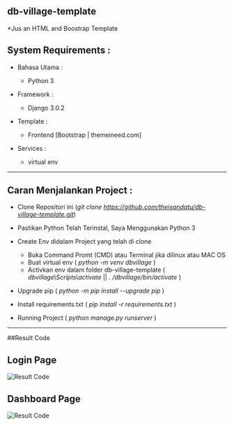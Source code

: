 ## db-village-template
*Jus an HTML and Boostrap Template

## System Requirements :
* Bahasa Utama :
  - Python 3

* Framework :
  - Django 3.0.2

* Template :
  - Frontend [Bootstrap | themeineed.com]

* Services :
  - virtual env

------------------------------------------------------------------------


## Caran Menjalankan Project :

  * Clone Repositori ini (*git clone https://github.com/theisandatu/db-village-template.git*)
  * Pastikan Python Telah Terinstal, Saya Menggunakan Python 3
  * Create Env didalam Project yang telah di clone 

    - Buka Command Promt (CMD) atau Terminal jika dilinux atau MAC OS
    - Buat virtual env ( *python -m venv dbvillage* )
    - Activkan env dalam folder db-village-template ( *dbvillage\Scripts\activate* || *. /dbvillage/bin/activate* )
    
  * Upgrade pip ( *python -m pip install --upgrade pip* )
  * Install requirements.txt ( *pip install -r requirements.txt* )

  * Running Project ( *python manage.py runserver* )

------------------------------------------------------------------------

##Result Code

Login Page 
-----------------

![Result Code](https://github.com/theisandatu/db-village-template/blob/master/static/images/result-DB-VIllage.png)


Dashboard Page 
-----------------

![Result Code](https://github.com/theisandatu/db-village-template/blob/master/static/images/dashBoard-DB-VIllage.png)




